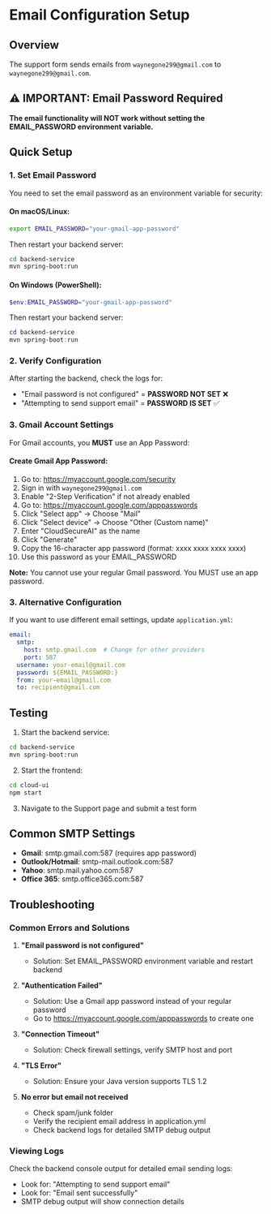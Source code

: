 # Email Configuration Setup

## Overview
The support form sends emails from `waynegone299@gmail.com` to `waynegone299@gmail.com`.

## ⚠️ IMPORTANT: Email Password Required

**The email functionality will NOT work without setting the EMAIL_PASSWORD environment variable.**

## Quick Setup

### 1. Set Email Password

You need to set the email password as an environment variable for security:

#### On macOS/Linux:
```bash
export EMAIL_PASSWORD="your-gmail-app-password"
```

Then restart your backend server:
```bash
cd backend-service
mvn spring-boot:run
```

#### On Windows (PowerShell):
```powershell
$env:EMAIL_PASSWORD="your-gmail-app-password"
```

Then restart your backend server:
```powershell
cd backend-service
mvn spring-boot:run
```

### 2. Verify Configuration

After starting the backend, check the logs for:
- "Email password is not configured" = **PASSWORD NOT SET** ❌
- "Attempting to send support email" = **PASSWORD IS SET** ✅

### 3. Gmail Account Settings

For Gmail accounts, you **MUST** use an App Password:

#### Create Gmail App Password:
1. Go to: https://myaccount.google.com/security
2. Sign in with `waynegone299@gmail.com`
3. Enable "2-Step Verification" if not already enabled
4. Go to: https://myaccount.google.com/apppasswords
5. Click "Select app" → Choose "Mail"
6. Click "Select device" → Choose "Other (Custom name)"
7. Enter "CloudSecureAI" as the name
8. Click "Generate"
9. Copy the 16-character app password (format: xxxx xxxx xxxx xxxx)
10. Use this password as your EMAIL_PASSWORD

**Note:** You cannot use your regular Gmail password. You MUST use an app password.

### 3. Alternative Configuration

If you want to use different email settings, update `application.yml`:

```yaml
email:
  smtp:
    host: smtp.gmail.com  # Change for other providers
    port: 587
  username: your-email@gmail.com
  password: ${EMAIL_PASSWORD:}
  from: your-email@gmail.com
  to: recipient@gmail.com
```

## Testing

1. Start the backend service:
```bash
cd backend-service
mvn spring-boot:run
```

2. Start the frontend:
```bash
cd cloud-ui
npm start
```

3. Navigate to the Support page and submit a test form

## Common SMTP Settings

- **Gmail**: smtp.gmail.com:587 (requires app password)
- **Outlook/Hotmail**: smtp-mail.outlook.com:587
- **Yahoo**: smtp.mail.yahoo.com:587
- **Office 365**: smtp.office365.com:587

## Troubleshooting

### Common Errors and Solutions

1. **"Email password is not configured"**
   - Solution: Set EMAIL_PASSWORD environment variable and restart backend

2. **"Authentication Failed"**
   - Solution: Use a Gmail app password instead of your regular password
   - Go to https://myaccount.google.com/apppasswords to create one

3. **"Connection Timeout"**
   - Solution: Check firewall settings, verify SMTP host and port

4. **"TLS Error"**
   - Solution: Ensure your Java version supports TLS 1.2

5. **No error but email not received**
   - Check spam/junk folder
   - Verify the recipient email address in application.yml
   - Check backend logs for detailed SMTP debug output

### Viewing Logs

Check the backend console output for detailed email sending logs:
- Look for: "Attempting to send support email"
- Look for: "Email sent successfully"
- SMTP debug output will show connection details

